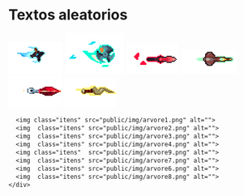 # Textos aleatorios


  <div class="container" >
      <img src="public/img/shurike1.gif" alt="">
      <img src="public/img/shuriken.gif" alt="">
      <img src="public/img/adaga.gif" alt="">
      <img src="public/img/adaga1.gif" alt="">
      <img src="public/img/adaga2.gif" alt="">
      <img src="public/img/adaga3.gif" alt="">

      <img class="itens" src="public/img/arvore1.png" alt="">
      <img  class="itens" src="public/img/arvore2.png" alt="">
      <img  class="itens" src="public/img/arvore3.png" alt="">
      <img  class="itens" src="public/img/arvore4.png" alt="">
      <img class="itens"  src="public/img/arvore9.png" alt="">
      <img  class="itens" src="public/img/arvore7.png" alt="">
      <img  class="itens" src="public/img/arvore6.png" alt="">
      <img  class="itens" src="public/img/arvore8.png" alt="">
    </div>
